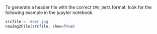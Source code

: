 To generate a header file with the correct `IMG_DATA` format, look for the following example in the jupyter notebook.
```python
srcfile = 'deer.jpg'
newImg2File(srcfile, show=True)
```